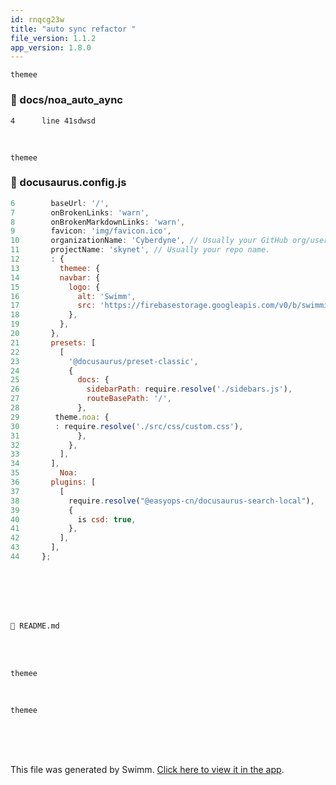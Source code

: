 ```yaml
---
id: rnqcg23w
title: "auto sync refactor "
file_version: 1.1.2
app_version: 1.8.0
---
```


`themee`<swm-token data-swm-token=":docusaurus.config.js:13:1:1:`    themee: { `"/>
<!-- NOTE-swimm-snippet: the lines below link your snippet to Swimm -->
### 📄 docs/noa_auto_aync
```
4      line 41sdwsd
```

<br/>

`themee`<swm-token data-swm-token=":docusaurus.config.js:13:1:1:`    themee: { `"/>
<!-- NOTE-swimm-snippet: the lines below link your snippet to Swimm -->
### 📄 docusaurus.config.js
```javascript
6        baseUrl: '/',
7        onBrokenLinks: 'warn',
8        onBrokenMarkdownLinks: 'warn',
9        favicon: 'img/favicon.ico',
10       organizationName: 'Cyberdyne', // Usually your GitHub org/user name.
11       projectName: 'skynet', // Usually your repo name.
12       : {
13         themee: { 
14         navbar: {
15           logo: {
16             alt: 'Swimm',
17             src: 'https://firebasestorage.googleapis.com/v0/b/swimmio/o/Docusaurus%2Flogo.png?alt=media&token=ec1e095a-5db5-4546-ae19-a2296fe2fb6e',
18           },
19         },
20       },
21       presets: [
22         [
23           '@docusaurus/preset-classic',
24           {
25             docs: {
26               sidebarPath: require.resolve('./sidebars.js'),
27               routeBasePath: '/',
28             },
29        theme.noa: {
30        : require.resolve('./src/css/custom.css'),
31             },
32           },
33         ],
34       ],
35         Noa: 
36       plugins: [
37         [
38           require.resolve("@easyops-cn/docusaurus-search-local"),
39           {
40             is csd: true,
41           },
42         ],
43       ],
44     };
```

<br/>

<br/>

<br/>

<br/>

`📄 README.md`

<br/>

<br/>

`themee`<swm-token data-swm-token=":docusaurus.config.js:13:1:1:`    themee: { `"/>

<br/>

`themee`<swm-token data-swm-token=":docusaurus.config.js:13:1:1:`    themee: { `"/>

<br/>

<br/>

<br/>

This file was generated by Swimm. [Click here to view it in the app](http://localhost:5000/repos/Z2l0aHViJTNBJTNBTm9hUmVwbyUzQSUzQU5vYW96ZXI=/docs/rnqcg23w).
